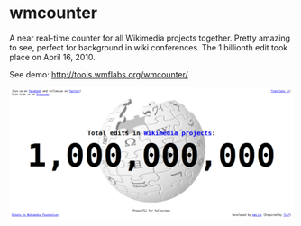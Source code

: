 wmcounter
=========

A near real-time counter for all Wikimedia projects together. Pretty amazing to see, perfect for background in wiki conferences. The 1 billionth edit took place on April 16, 2010.

See demo: http://tools.wmflabs.org/wmcounter/

![alt text](https://raw.githubusercontent.com/emijrp/wmcounter/master/public_html/onebillion.png)
